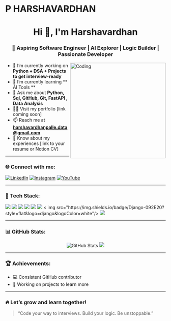 # P HARSHAVARDHAN
<h1 align="center">Hi 👋, I'm Harshavardhan </h1>
<h3 align="center">🚀 Aspiring Software Engineer | AI Explorer | Logic Builder | Passionate Developer</h3>

<img align="right" alt="Coding" width="300" src="https://cdn.dribbble.com/users/1162077/screenshots/3848914/media/7ed7d5ca074b48b328150e5a231e8b2f.gif">

- 🔭 I’m currently working on **Python + DSA + Projects to get interview-ready**
- 🌱 I’m currently learning ** AI Tools **
- 💬 Ask me about **Python, Sql, GitHub, Git, FastAPI , Data Analysis**
- 👨‍💻 Visit my portfolio [link coming soon]
- 📫 Reach me at **harshavardhanpalle.data@gmail.com**
- 📄 Know about my experiences [link to your resume or Notion CV]

---

### 🌐 Connect with me:
[![LinkedIn](https://img.shields.io/badge/-LinkedIn-blue?style=flat-square&logo=Linkedin&logoColor=white&link=https://linkedin.com/in/yourprofile)](https://linkedin.com/in/yourprofile)
[![Instagram](https://img.shields.io/badge/-Instagram-E4405F?style=flat-square&logo=Instagram&logoColor=white)](https://instagram.com/yourprofile)
[![YouTube](https://img.shields.io/badge/-YouTube-FF0000?style=flat-square&logo=YouTube&logoColor=white)](https://youtube.com/yourchannel)

---

### 🧰 Tech Stack:
<p align="left">
  <img src="https://img.shields.io/badge/Python-3776AB?style=flat&logo=python&logoColor=white"/>
  <img src="https://img.shields.io/badge/JavaScript-F7DF1E?style=flat&logo=javascript&logoColor=black"/>
  <img src="https://img.shields.io/badge/HTML5-E34F26?style=flat&logo=html5&logoColor=white"/>
  <img src="https://img.shields.io/badge/CSS3-1572B6?style=flat&logo=css3&logoColor=white"/>
  <img src="https://img.shields.io/badge/Git-F05032?style=flat&logo=git&logoColor=white"/>
  <img src="https://img.shields.io/badge/GitHub-181717?style=flat&logo=github&logoColor=white"/>
  <!-- img src="https://img.shields.io</badge/Django-092E20?style=flat&logo=django&logoColor=white"/>  -->
  < img src="https://img.shields.io/badge/Django-092E20?style=flat&logo=django&logoColor=white"/>
  <img src="https://img.shields.io/badge/FastAPI-009688?style=flat&logo=fastapi&logoColor=white"/>
</p>

---

### 📊 GitHub Stats:
<p align="center">
  <img src="https://github-readme-stats.vercel.app/api?username=HarshaPalle&show_icons=true&theme=radical" alt="GitHub Stats" />
  <img src="https://github-readme-stats.vercel.app/api/top-langs/?username=HarshaPalle&layout=compact&theme=radical" />
</p>

---

### 🏆 Achievements:
- 💻 Consistent GitHub contributor
- 🚀 Working on projects to learn more

---

### 🔥 Let’s grow and learn together!
> “Code your way to interviews. Build your logic. Be unstoppable.”
